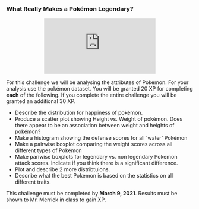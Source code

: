 ### What Really Makes a Pokémon Legendary? 
<p align="center"> 
  <iframe src="https://www.youtube.com/embed/6xKWiCMKKJg" frameborder="0" allow="accelerometer; autoplay; encrypted-media; gyroscope; picture-in-picture" allowfullscreen class="frame"></iframe> </p>

For this challenge we will be analysing the attributes of Pokemon. For your analysis use the pokémon dataset. You will be granted 20 XP for completing **each** of the following. If you complete the entire challenge you will be granted an additional 30 XP. 
* Describe the distribution for happiness of pokémon. 
* Produce a scatter plot showing Height vs. Weight of pokémon. Does there appear to be an association between weight and heights of pokémon? 
* Make a histogram showing the defense scores for all 'water' Pokémon 
* Make a pairwise boxplot comparing the weight scores across all different types of Pokémon
* Make pariwise boxplots for legendary vs. non legendary Pokemon attack scores. Indicate if you think there is a significant difference. 
* Plot and describe 2 more distribtuions. 
* Describe what the best Pokemon is based on the statistics on all different traits. 

This challenge must be completed by **March 9, 2021**. Results must be shown to Mr. Merrick in class to gain XP. 
